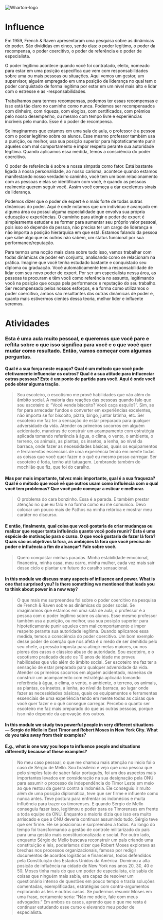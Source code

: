 ![Wharton-logo](https://user-images.githubusercontent.com/42531679/160198638-5f72fd8d-17a3-4bb0-a547-7d74ad19a901.png)

# Influence

Em 1959, French & Raven apresentaram uma pesquisa sobre as dinâmicas do poder. São divididas em cinco, sendo elas: o poder legítimo, o poder da recompensa, o poder coercitivo, o poder de referência e o poder de especialista.

O poder legítimo acontece quando você foi contratado, eleito, nomeado para estar em uma posição específica que vem com responsabilidades sobre uma ou mais pessoas ou situações. Aqui vemos um gestor, um supervisor, alguém empregado em uma posição de liderança no qual tem o poder conquistado de forma legítima por estar em um nível mais alto e lidar com o estresse e as -responsabilidades.

Trabalhamos para termos recompensas, podemos ter essas recompensas e isso está tão claro no caminho como nunca. Podemos ser recompensados com dinheiro, com riqueza, com elogios, com certificados, com prêmios pelo nosso desempenho, ou mesmo com tempo livre e experiências incríveis pelo mundo. Esse é o poder de recompensa. 

Se imaginarmos que estamos em uma sala de aula, o professor é a pessoa com o poder legítimo sobre os alunos. Esse mesmo professor também usa a punição, ou melhor, usa sua posição superior para hipoteticamente punir aqueles com mal comportamento e impor respeito perante sua autoridade legítima. Quando aplicamos essa medida, temos a consciência do poder coercitivo.

O poder de referência é sobre a nossa simpatia como fator. Está bastante ligada à nossa personalidade, ao nosso carisma, acontece quando estamos manifestando nosso verdadeiro caminho, você tem um bom relacionamento com as pessoas e elas se identificam com você, é quando as pessoas realmente querem seguir você. Assim você começa a dar excelentes sinais de liderança.

Podemos dizer que o poder de expert é o mais forte de todas outras dinâmicas do poder. Aqui é onde notamos que um indivíduo é avançado em alguma área ou possui alguma especialidade que envolva sua própria educação e experiências. O caminho para atingir o poder de expert é simplesmente estudar e se formar para aumentar seu próprio valor pessoal, pois isso só depende da pessoa, não precisa ter um cargo de liderança e não importa a posição hierárquica em que está. Estamos falando da pessoa que sabe algo que os outros não sabem, um status funcional por sua performance/reputação.

Para termos uma noção mais clara sobre tudo isso, vamos trabalhar com todas dinâmicas de poder em conjunto, analisando como se relacionam na prática.
Imagine que você tenha estudado bastante e conquistado seu diploma ou graduação. Você automaticamente tem a responsabilidade de lidar com seu novo poder de expert.
Por ser um especialista nessa área, as pessoas te procuram e têm você como referência no assunto, legitimando você na posição que ocupa pela performance e reputação do seu trabalho. Ser recompensado pelos nossos esforços, e a forma como utilizamos o poder coercitivo, ambos são resultantes das outras dinâmicas de poder e, quanto mais estivermos cientes dessa teoria, melhor líder e influente seremos.

# Atividades
### Esta é uma aula muito pessoal, e queremos que você pare e reflita sobre o que isso significa para você e o que você quer mudar como resultado. Então, vamos começar com algumas perguntas.

#### Qual é a sua força neste espaço? Qual é um método que você pode efetivamente influenciar os outros? Qual é a sua atitude para influenciar outras pessoas? Este é um ponto de partida para você. Aqui é onde você pode obter alguma tração.

> Sou escoteiro, o escotismo me provê habilidades que vão além do âmbito social. A maioria das reações das pessoas quando falo que sou escoteiro é: “Você vende biscoito? Você caça esquilo?”. Sim, se for para arrecadar fundos e converter em experiências excelentes, não importa se for biscoito, pizza, bingo, juntar latinha, etc. Ser escoteiro me faz ter a sensação de estar preparado para qualquer adversidade da vida. Atender os primeiros socorros em alguém acidentado, maneiras de construir um acampamento com estratégia aplicada tomando referência à água, o clima, o vento, o ambiente, o terreno, os animais, as plantas, os insetos, a lenha, ao nível da barraca, onde fazer as necessidades básicas, quais os equipamentos e ferramentas essenciais de uma experiência tendo em mente todas as coisas que você quer fazer e o quê eu mesmo posso carregar. Ser escoteiro é foda, tenho até tatuagem. Lembrando também do mochilão que fiz, que foi do caralho.


#### Mas por mais importante, talvez mais importante, qual é a sua fraqueza? Qual é o método que você vê que outros usam como influência com o qual você tem problemas? Que você pode começar a esticar e melhorar.

> O problema do cara bonzinho. Essa é a parada. E também prestar atenção no que eu falo e na forma como eu me comunico. Devo colocar um pouco mais de Pathos na minha retórica e mostrar meu caráter no discurso.


#### E então, finalmente, qual coisa que você gostaria de criar mudanças ou realizar que requer tanta influência quanto você pode reunir? Esta é uma espécie de motivação para o curso. O que você gostaria de fazer lá fora? Quais são os objetivos lá fora, as ambições lá fora que você precisa de poder e influência a fim de alcançar? Fale sobre você.

> Quero conquistar minhas paradas. Minha estabilidade emocional, financeira, minha casa, meu carro, minha mulher, cada vez mais sair desse ciclo e plantar um futuro do caralho sensacional.


#### In this module we discuss many aspects of influence and power. What is one that surprised you? Is there something we mentioned that leads you to think about power in a new way?

> O que mais me surpreendeu foi sobre o poder coercitivo na pesquisa de French & Raven sobre as dinâmicas do poder social. Se imaginarmos que estamos em uma sala de aula, o professor é a pessoa com o poder legítimo sobre os alunos. Esse mesmo professor também usa a punição, ou melhor, usa sua posição superior para hipoteticamente punir aqueles com mal comportamento e impor respeito perante sua autoridade legítima. Quando aplicamos essa medida, temos a consciência do poder coercitivo. Um bom exemplo desse poder de coerção que nos afeta é o medo de ser demitido pelo seu chefe, a pressão imposta para atingir metas maiores, ou nos piores dos casos o clássico abuso de autoridade.
> Sou escoteiro, e o escotismo praticado desde os 10 anos de idade me proveu habilidades que vão além do âmbito social. Ser escoteiro me faz ter a sensação de estar preparado para qualquer adversidade da vida. Atender os primeiros socorros em alguém acidentado, maneiras de construir um acampamento com estratégia aplicada tomando referência à água, o clima, o vento, o ambiente, o terreno, os animais, as plantas, os insetos, a lenha, ao nível da barraca, ao lugar onde fazer as necessidades básicas, quais os equipamentos e ferramentas essenciais de uma experiência tendo em mente todas as coisas que você quer fazer e o quê consegue carregar. Percebo o quanto ser escoteiro me faz mais preparado do que as outras pessoas, porque isso não depende da aprovação dos outros.



#### In this module we study two powerful people in very different situations — Sergio de Mello in East Timor and Robert Moses in New York City.  What do you take away from their examples?
#### E.g., what is one way you hope to influence people and situations differently because of these examples?

> No meu caso pessoal, o que me chamou mais atenção no início foi o caso de Sérgio de Mello. Sou brasileiro e vejo que uma pessoa que pelo simples fato de saber falar português, foi um dos aspectos mais importantes levados em consideração na sua designação pela ONU para assumir o processo de independência do Timor Leste em meio ao que restou da guerra contra a Indonésia. Ele conseguiu ir muito além de uma posição diplomática, teve que ser firme e influente como nunca antes. Teve postura para enfrentar os indonésios e muita influência para trazer os timorenses. E quando Sérgio de Mello conseguiu fazer isso, legitimou o poder para os Timorenses em frente a toda equipe da ONU. Enquanto a maioria dizia que isso era muito arriscado e que a ONU deveria continuar assumindo tudo, Sérgio teve que ser firme. Ele se posicionou e surpreendeu a todos. Ao longo do tempo foi transformando a gestão de controle militarizado do país para uma gestão mais constitucionalizada e social.
> Por outro lado, enquanto Sérgio de Mello buscava reconstruir um país criando uma constituição e leis, poderíamos dizer que Robert Moses explorava as brechas nos processos organizacionais, famoso por redigir documentos de acordos logísticos e financeiros, todos defendidos pela Constituição dos Estados Unidos da América. Dominou a alta posição de influência na cidade de New York nos anos 20, 30, 40 e 50. Moses tinha mais do que um poder de especialista, ele sabia de coisas que ninguém mais sabia, era capaz de resolver um questionário intenso de questões em pouco tempo e trazia soluções comentadas, exemplificadas, estratégias com contra-argumentos explorando as leis e outros casos. Se pudermos resumir Moses em uma frase, certamente seria: “Não me odeie, fale com meus advogados.” Em ambos os casos, aprendo que o que me resta é continuar estudando esse curso e elevando meu poder de especialista.

